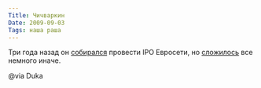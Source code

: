 ```yaml
---
Title: Чичваркин
Date: 2009-09-03
Tags: наша раша
---
```


Три года назад он [собирался](http://www.expert.ru/printissues/expert/2006/36/chechvarkin/) провести IPO Евросети, но [сложилось](http://www.bfm.ru/articles/2009/09/02/bolshoe-spasibo-prokurature-ja-chetko-ponjal-kto-govno.html) все немного иначе.

@via Duka